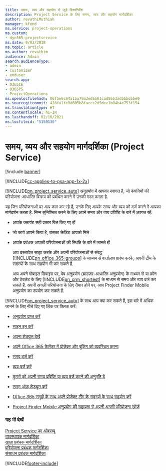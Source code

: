 ```yaml
---
title: समय, व्यय और सहयोग से जुड़े दिशानिर्देश
description: Project Service के लिए समय, व्यय और सहयोग मार्गदर्शिका
author: revathiMuthiah
manager: kfend
ms.service: project-operations
ms.custom:
- dyn365-projectservice
ms.date: 8/03/2018
ms.topic: article
ms.author: revathim
audience: Admin
search.audienceType:
- admin
- customizer
- enduser
search.app:
- D365CE
- D365PS
- ProjectOperations
ms.openlocfilehash: 06f5e6c64a15a79a3ed6501cad8653adbbbd5be9
ms.sourcegitcommit: 418fa1fe9d605b8faccc2d5dee1b04b4e753f194
ms.translationtype: HT
ms.contentlocale: hi-IN
ms.lasthandoff: 02/10/2021
ms.locfileid: "5150130"
---
```

# <a name="time-expense-and-collaboration-guide-project-service"></a>समय, व्यय और सहयोग मार्गदर्शिका (Project Service)

[!include [banner](../includes/psa-now-project-operations.md)]

[!INCLUDE[cc-applies-to-psa-app-1x-2x](../includes/cc-applies-to-psa-app-1x-2x.md)]

[!INCLUDE[pn_project_service_auto](../includes/pn-project-service-auto.md)] अनुप्रयोग में आपका स्वागत है, जो कंपनियों की परियोजना-आधारित विक्रय को प्रबंधित करने में उनकी मदद करता है. 
  
 यह जिन परियोजनाओं पर आप काम कर रहे हैं, उनके लिए आपके समय और व्यय को दर्ज करने में आपका मार्गदर्शन करता है. निम्न सुनिश्चित करने के लिए अपने समय और व्यय प्रविष्टि के बारे में अवगत रहें:  
  
- आपके क्लायंट सही प्रकार बिल किए गए हों  
  
- जो कार्य आपने किया है, उसका क्रेडिट आपको मिले  
  
- आपके प्रबंधक आपकी परियोजनाओं की स्थिति के बारे में जानते हों  
  
  आप दस्तावेज़ साझा करके और अपनी परियोजनाओं से संबद्ध [!INCLUDE[pn_office_365_groups](../includes/pn-office-365-groups.md)] के माध्यम से वार्तालाप प्रारंभ करके, अपनी टीम के सदस्यों के साथ सहयोग भी कर सकते हैं.  
  
  आप अपने मोबाइल डिवाइस पर, वेब अनुप्रयोग (ब्राउज़र-आधारित अनुप्रयोग) के माध्यम से या फ़ोन और टेबलेट के लिए [!INCLUDE[pn_crm_shortest](../includes/pn-crm-shortest.md)] के माध्यम से समय और व्यय दर्ज कर सकते हैं. अपनी अगली परियोजना के लिए तैयार होने पर, आप Project Finder Mobile अनुप्रयोग का उपयोग कर सकते हैं.  
  
[!INCLUDE[pn_project_service_auto](../includes/pn-project-service-auto.md)] के साथ आप क्या कर सकते हैं, इस बारे में अधिक जानने के लिए नीचे दिए गए लिंक पर क्लिक करें:  
  
-   [अनुप्रयोग प्राप्त करें](../psa/get-apps.md)  
  
-   [साइन इन करें](../psa/sign-in.md)  
  
-   [अपना शेड्यूल देखें](../psa/view-schedule.md)  
  
-   [अपने Office 365 कैलेंडर में प्रोजेक्ट और बुकिंग को व्यवस्थित करना](../psa/manage-project-bookings-office-365-calendar.md)  
  
-   [समय दर्ज करें](../psa/enter-time.md)  
  
-   [व्यय दर्ज करें](../psa/enter-expenses.md)  
  
-   [दूसरों को अपनी समय प्रविष्टि या व्यय दर्ज करने की अनुमति दें](../psa/allow-someone-else-enter-time-entry-expense.md)  
  
-   [टाइम ऑफ़ शेड्यूल करें](../psa/schedule-time-off.md)  
  
-   [Office 365 समूहों के साथ अपने प्रोजेक्ट टीम के सदस्यों के साथ सहयोग करें](../psa/collaborate-project-team-members-office-365-groups.md)  
  
-   [Project Finder Mobile अनुप्रयोग की सहायता से अपनी अगली परियोजना खोजें](../psa/find-next-project-finder-mobile-app.md)  
  
### <a name="see-also"></a>यह भी देखें  
 [Project Service का ओवरव्यू](../psa/overview.md)   
 [व्यवस्थापक मार्गदर्शिका](../psa/admin-guide.md)   
 [खाता प्रबंधक मार्गदर्शिका](../psa/account-manager-guide.md)   
 [परियोजना प्रबंधक मार्गदर्शिका](../psa/project-manager-guide.md)   
 [संसाधन प्रबंधक मार्गदर्शिका](../psa/resource-manager-guide.md)   


[!INCLUDE[footer-include](../includes/footer-banner.md)]